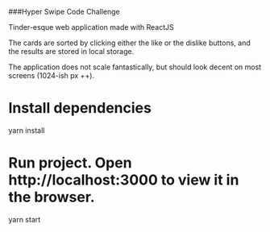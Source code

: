 ###Hyper Swipe Code Challenge

Tinder-esque web application made with ReactJS

The cards are sorted by clicking either the like or the dislike buttons,
and the results are stored in local storage.

The application does not scale fantastically, but should look decent on most screens (1024-ish px ++).

# Install dependencies 
yarn install

# Run project. Open http://localhost:3000 to view it in the browser.
yarn start
